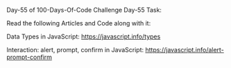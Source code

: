 Day-55 of 100-Days-Of-Code Challenge
Day-55 Task:

Read the following Articles and Code along with it:

Data Types in JavaScript: https://javascript.info/types

Interaction: alert, prompt, confirm in JavaScript: https://javascript.info/alert-prompt-confirm
